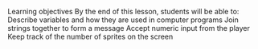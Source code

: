 Learning objectives
By the end of this lesson, students will be able to:
Describe variables and how they are used in computer programs
Join strings together to form a message
Accept numeric input from the player
Keep track of the number of sprites on the screen
